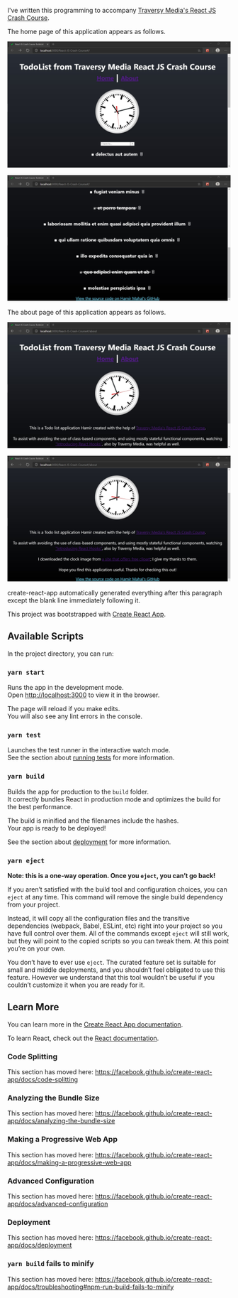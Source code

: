 I've written this programming to accompany
[Traversy Media's React JS Crash Course](https://www.youtube.com/watch?v=sBws8MSXN7A).

The home page of this application appears as follows.

![TodoList Application Home Page 1 of 2.jpg](https://raw.githubusercontent.com/hamirmahal/React-JS-Crash-Course/master/screenshots/Traversy-Media-React-TodoList-Application-Home-Page-1-of-2.jpg)

![TodoList Application Home Page 2 of 2.jpg](https://raw.githubusercontent.com/hamirmahal/React-JS-Crash-Course/master/screenshots/Traversy-Media-React-TodoList-Application-Home-Page-2-of-2.jpg)

The about page of this application appears as follows.

![TodoList Application About Page 1 of 2.jpg](https://raw.githubusercontent.com/hamirmahal/React-JS-Crash-Course/master/screenshots/Traversy-Media-React-TodoList-Application-About-Page-1-of-2.jpg)

![TodoList Application About Page 2 of 2.jpg](https://raw.githubusercontent.com/hamirmahal/React-JS-Crash-Course/master/screenshots/Traversy-Media-React-TodoList-Application-About-Page-2-of-2.jpg)

create-react-app automatically generated
everything after this paragraph except the blank line
immediately following it.

This project was bootstrapped with [Create React App](https://github.com/facebook/create-react-app).

## Available Scripts

In the project directory, you can run:

### `yarn start`

Runs the app in the development mode.<br />
Open [http://localhost:3000](http://localhost:3000) to view it in the browser.

The page will reload if you make edits.<br />
You will also see any lint errors in the console.

### `yarn test`

Launches the test runner in the interactive watch mode.<br />
See the section about [running tests](https://facebook.github.io/create-react-app/docs/running-tests) for more information.

### `yarn build`

Builds the app for production to the `build` folder.<br />
It correctly bundles React in production mode and optimizes the build for the best performance.

The build is minified and the filenames include the hashes.<br />
Your app is ready to be deployed!

See the section about [deployment](https://facebook.github.io/create-react-app/docs/deployment) for more information.

### `yarn eject`

**Note: this is a one-way operation. Once you `eject`, you can’t go back!**

If you aren’t satisfied with the build tool and configuration choices, you can `eject` at any time. This command will remove the single build dependency from your project.

Instead, it will copy all the configuration files and the transitive dependencies (webpack, Babel, ESLint, etc) right into your project so you have full control over them. All of the commands except `eject` will still work, but they will point to the copied scripts so you can tweak them. At this point you’re on your own.

You don’t have to ever use `eject`. The curated feature set is suitable for small and middle deployments, and you shouldn’t feel obligated to use this feature. However we understand that this tool wouldn’t be useful if you couldn’t customize it when you are ready for it.

## Learn More

You can learn more in the [Create React App documentation](https://facebook.github.io/create-react-app/docs/getting-started).

To learn React, check out the [React documentation](https://reactjs.org/).

### Code Splitting

This section has moved here: https://facebook.github.io/create-react-app/docs/code-splitting

### Analyzing the Bundle Size

This section has moved here: https://facebook.github.io/create-react-app/docs/analyzing-the-bundle-size

### Making a Progressive Web App

This section has moved here: https://facebook.github.io/create-react-app/docs/making-a-progressive-web-app

### Advanced Configuration

This section has moved here: https://facebook.github.io/create-react-app/docs/advanced-configuration

### Deployment

This section has moved here: https://facebook.github.io/create-react-app/docs/deployment

### `yarn build` fails to minify

This section has moved here: https://facebook.github.io/create-react-app/docs/troubleshooting#npm-run-build-fails-to-minify

